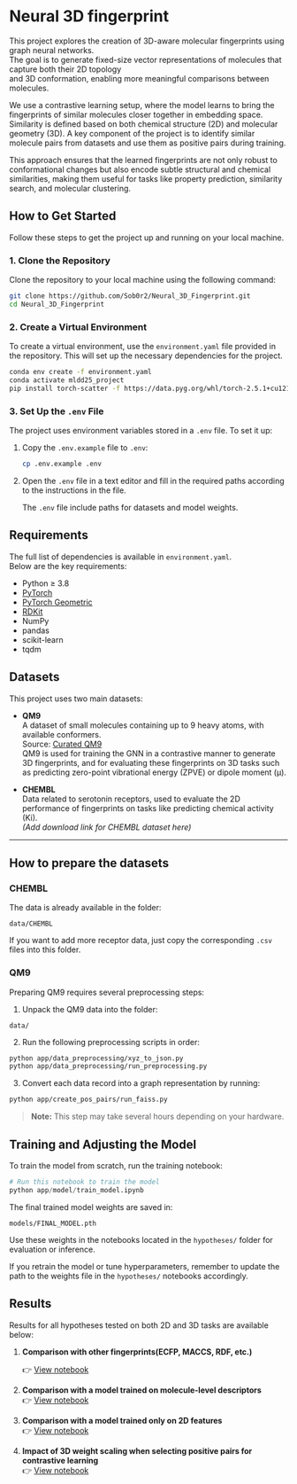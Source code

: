 
# Neural 3D fingerprint

This project explores the creation of 3D-aware molecular fingerprints using graph neural networks.  
The goal is to generate fixed-size vector representations of molecules that capture both their 2D topology   
and 3D conformation, enabling more meaningful comparisons between molecules.

We use a contrastive learning setup, where the model learns to bring the fingerprints of similar molecules closer together in embedding space. Similarity is defined based on both chemical structure (2D) and molecular geometry (3D). A key component of the project is to identify similar molecule pairs from datasets and use them as positive pairs during training.

This approach ensures that the learned fingerprints are not only robust to conformational changes but also encode subtle structural and chemical similarities, making them useful for tasks like property prediction, similarity search, and molecular clustering.

## How to Get Started

Follow these steps to get the project up and running on your local machine.

### 1. Clone the Repository

Clone the repository to your local machine using the following command:

```bash
git clone https://github.com/Sob0r2/Neural_3D_Fingerprint.git
cd Neural_3D_Fingerprint
```

### 2. Create a Virtual Environment

To create a virtual environment, use the `environment.yaml` file provided in the repository. This will set up the necessary dependencies for the project.

```bash
conda env create -f environment.yaml
conda activate mldd25_project
pip install torch-scatter -f https://data.pyg.org/whl/torch-2.5.1+cu121.html
```

### 3. Set Up the `.env` File

The project uses environment variables stored in a `.env` file. To set it up:

1. Copy the `.env.example` file to `.env`:

   ```bash
   cp .env.example .env
   ```

2. Open the `.env` file in a text editor and fill in the required paths according to the instructions in the file.

   The `.env` file include paths for datasets and model weights.
## Requirements

The full list of dependencies is available in `environment.yaml`.  
Below are the key requirements:

- Python ≥ 3.8  
- [PyTorch](https://pytorch.org/)  
- [PyTorch Geometric](https://pytorch-geometric.readthedocs.io/)  
- [RDKit](https://www.rdkit.org/)  
- NumPy  
- pandas  
- scikit-learn  
- tqdm
## Datasets

This project uses two main datasets:

- **QM9**  
  A dataset of small molecules containing up to 9 heavy atoms, with available conformers.  
  Source: [Curated QM9](https://moldis-group.github.io/curatedQM9/)  
  QM9 is used for training the GNN in a contrastive manner to generate 3D fingerprints, and for evaluating these fingerprints on 3D tasks such as predicting zero-point vibrational energy (ZPVE) or dipole moment (μ).

- **CHEMBL**  
  Data related to serotonin receptors, used to evaluate the 2D performance of fingerprints on tasks like predicting chemical activity (Ki).  
  *(Add download link for CHEMBL dataset here)*

---

## How to prepare the datasets

### CHEMBL  
The data is already available in the folder:  
```
data/CHEMBL
```
If you want to add more receptor data, just copy the corresponding `.csv` files into this folder.

### QM9  
Preparing QM9 requires several preprocessing steps:  

1. Unpack the QM9 data into the folder:  
```
data/
```
2. Run the following preprocessing scripts in order:  
```bash
python app/data_preprocessing/xyz_to_json.py
python app/data_preprocessing/run_preprocessing.py
```
3. Convert each data record into a graph representation by running:  
```bash
python app/create_pos_pairs/run_faiss.py
```
> **Note:** This step may take several hours depending on your hardware.
## Training and Adjusting the Model

To train the model from scratch, run the training notebook:

```python
# Run this notebook to train the model
python app/model/train_model.ipynb
```

The final trained model weights are saved in:

```plaintext
models/FINAL_MODEL.pth
```

Use these weights in the notebooks located in the `hypotheses/` folder for evaluation or inference.

If you retrain the model or tune hyperparameters, remember to update the path to the weights file in the `hypotheses/` notebooks accordingly.
## Results

Results for all hypotheses tested on both 2D and 3D tasks are available below:

1. **Comparison with other fingerprints(ECFP, MACCS, RDF, etc.)**
   
   👉 [View notebook](https://github.com/Sob0r2/Neural_3D_Fingerprint/tree/main/app/hypotheses/compare_with_other_fingerprints)

3. **Comparison with a model trained on molecule-level descriptors**  
   👉 [View notebook](https://github.com/Sob0r2/Neural_3D_Fingerprint/tree/main/app/hypotheses/atom_vs_mol_level)

4. **Comparison with a model trained only on 2D features**  
   👉 [View notebook](https://github.com/Sob0r2/Neural_3D_Fingerprint/tree/main/app/hypotheses/3D_vs_2D_model)

5. **Impact of 3D weight scaling when selecting positive pairs for contrastive learning**  
   👉 [View notebook](https://github.com/Sob0r2/Neural_3D_Fingerprint/tree/main/app/hypotheses/impact_of_finding_pairs_weights)
